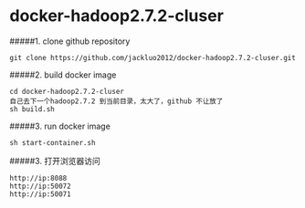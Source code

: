 # docker-hadoop2.7.2-cluser
#####1. clone github repository

```
git clone https://github.com/jackluo2012/docker-hadoop2.7.2-cluser.git
```

#####2. build docker image
```
cd docker-hadoop2.7.2-cluser
自己去下一个hadoop2.7.2 到当前目录，太大了，github 不让放了
sh build.sh
```
#####3. run docker image
```
sh start-container.sh
```
#####3. 打开浏览器访问
```
http://ip:8088
http://ip:50072
http://ip:50071
```


